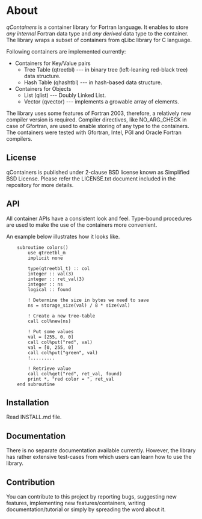 About
=====

*qContainers* is a container library for Fortran language.
It enables to store *any internal* Fortran data type and 
*any derived* data type to the container.
The library wraps a subset of containers from qLibc library for C language. 

Following containers are implemented currently:
  * Containers for Key/Value pairs
    * Tree Table (qtreetbl) --- in binary tree (left-leaning red-black tree) data structure.
    * Hash Table (qhashtbl) --- in hash-based data structure.
  * Containers for Objects
    * List (qlist) --- Doubly Linked List.
    * Vector (qvector) --- implements a growable array of elements.


The library uses some features of Fortran 2003, therefore, a relatively new
compiler version is required. Compiler directives, like NO_ARG_CHECK in case 
of Gfortran, are used to enable storing of any type to the containers.
The containers were tested with Gfortran, Intel, PGI and Oracle Fortran 
compilers.

## License

qContainers is published under 2-clause BSD license known as Simplified BSD License.
Please refer the LICENSE.txt document included in the repository for more details.


## API

All container APIs have a consistent look and feel. Type-bound procedures 
are used to make the use of the containers more convenient.

An example below illustrates how it looks like.

~~~{.f90}
    subroutine colors()
        use qtreetbl_m
        implicit none

        type(qtreetbl_t) :: col
        integer :: val(3)
        integer :: ret_val(3)
        integer :: ns
        logical :: found

        ! Determine the size in bytes we need to save
        ns = storage_size(val) / 8 * size(val)

        ! Create a new tree-table
        call col%new(ns)
        
        ! Put some values
        val = [255, 0, 0]
        call col%put("red", val)
        val = [0, 255, 0]
        call col%put("green", val)
        !.........

        ! Retrieve value
        call col%get("red", ret_val, found)
        print *, "red color = ", ret_val
    end subroutine
~~~

## Installation

Read INSTALL.md file.

## Documentation

There is no separate documentation available currently. However, the library has 
rather extensive test-cases from which users can learn how to use the library.

## Contribution

You can contribute to this project by reporting bugs, suggesting new features,
implementing new features/containers, writing documentation/tutorial or 
simply by spreading the word about it.

